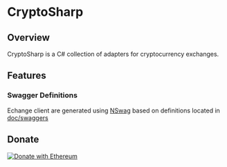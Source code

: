 # CryptoSharp

## Overview

CryptoSharp is a C# collection of adapters for cryptocurrency exchanges.

## Features

### Swagger Definitions

Echange client are generated using [NSwag](https://github.com/RSuter/NSwag) based on definitions located in [doc/swaggers](https://github.com/cedar-technologies/CryptoSharp/tree/master/doc/swagger-definitions)

## Donate

[![Donate with Ethereum](https://en.cryptobadges.io/badge/small/0x4F82A1BD7E5a6d1658BEd3a449B8Dd6D77369e50)](https://en.cryptobadges.io/donate/0x4F82A1BD7E5a6d1658BEd3a449B8Dd6D77369e50)
